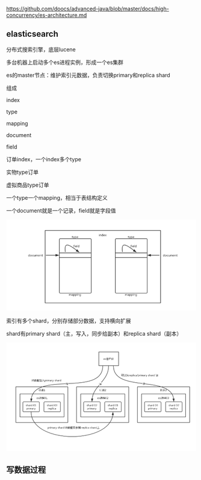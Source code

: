 https://github.com/doocs/advanced-java/blob/master/docs/high-concurrency/es-architecture.md



## elasticsearch

分布式搜索引擎，底层lucene

多台机器上启动多个es进程实例，形成一个es集群

es的master节点：维护索引元数据，负责切换primary和replica shard





组成

index

type

mapping

document

field



订单index，一个index多个type

实物type订单

虚拟商品type订单

一个type一个mapping，相当于表结构定义

一个document就是一个记录，field就是字段值

![es-index-type-mapping-document-field](assets/es-index-type-mapping-document-field.png) 



索引有多个shard，分别存储部分数据，支持横向扩展

shard有primary shard（主，写入，同步给副本）和replica shard（副本）

![es-cluster](assets/es-cluster.png) 



## 写数据过程

